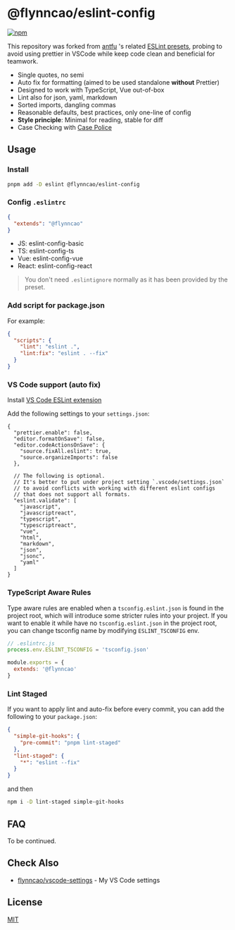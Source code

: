 # @flynncao/eslint-config

[![npm](https://img.shields.io/npm/v/@flynncao/eslint-config?color=444&label=)](https://npmjs.com/package/@flynncao/eslint-config) 

This repository was forked from [antfu](https://github.com/antfu) 's related [ESLint presets](https://github.com/antfu/eslint-config), probing to avoid using prettier in VSCode while keep code clean and beneficial for teamwork.

- Single quotes, no semi
- Auto fix for formatting (aimed to be used standalone **without** Prettier)
- Designed to work with TypeScript, Vue out-of-box
- Lint also for json, yaml, markdown
- Sorted imports, dangling commas
- Reasonable defaults, best practices, only one-line of config
- **Style principle**: Minimal for reading, stable for diff
- Case Checking with [Case Police](https://github.com/antfu/case-police)

## Usage

### Install

```bash
pnpm add -D eslint @flynncao/eslint-config
```

### Config `.eslintrc`

```json
{
  "extends": "@flynncao"
}
```

* JS: eslint-config-basic
* TS: eslint-config-ts
* Vue: eslint-config-vue
* React: eslint-config-react

> You don't need `.eslintignore` normally as it has been provided by the preset.

### Add script for package.json

For example:

```json
{
  "scripts": {
    "lint": "eslint .",
    "lint:fix": "eslint . --fix"
  }
}
```

### VS Code support (auto fix)

Install [VS Code ESLint extension](https://marketplace.visualstudio.com/items?itemName=dbaeumer.vscode-eslint)

Add the following settings to your `settings.json`:

```jsonc
{
  "prettier.enable": false,
  "editor.formatOnSave": false,
  "editor.codeActionsOnSave": {
    "source.fixAll.eslint": true,
    "source.organizeImports": false
  },

  // The following is optional.
  // It's better to put under project setting `.vscode/settings.json`
  // to avoid conflicts with working with different eslint configs
  // that does not support all formats.
  "eslint.validate": [
    "javascript",
    "javascriptreact",
    "typescript",
    "typescriptreact",
    "vue",
    "html",
    "markdown",
    "json",
    "jsonc",
    "yaml"
  ]
}
```

### TypeScript Aware Rules

Type aware rules are enabled when a `tsconfig.eslint.json` is found in the project root, which will introduce some stricter rules into your project. If you want to enable it while have no `tsconfig.eslint.json` in the project root, you can change tsconfig name by modifying `ESLINT_TSCONFIG` env.

```js
// .eslintrc.js
process.env.ESLINT_TSCONFIG = 'tsconfig.json'

module.exports = {
  extends: '@flynncao'
}
```

### Lint Staged

If you want to apply lint and auto-fix before every commit, you can add the following to your `package.json`:

```json
{
  "simple-git-hooks": {
    "pre-commit": "pnpm lint-staged"
  },
  "lint-staged": {
    "*": "eslint --fix"
  }
}
```

and then

```bash
npm i -D lint-staged simple-git-hooks
```
## FAQ 
To be continued.
## Check Also

- [flynncao/vscode-settings](https://github.com/flynncao/vscode-settings) - My VS Code settings

## License

[MIT](./LICENSE) 
